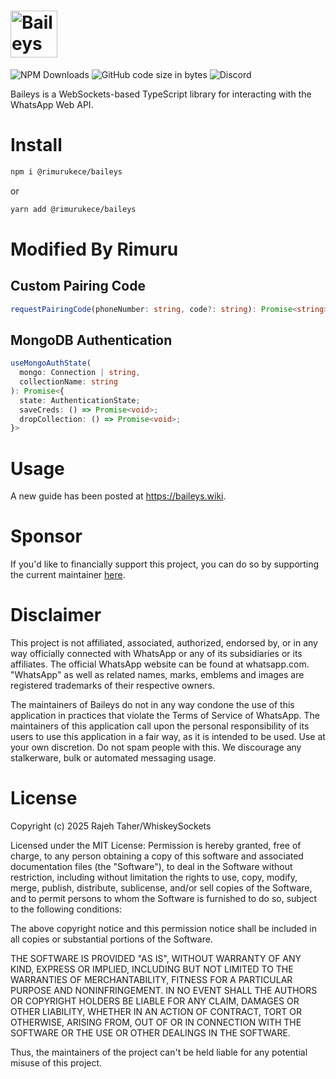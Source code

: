 <h1><img alt="Baileys logo" src="https://raw.githubusercontent.com/WhiskeySockets/Baileys/refs/heads/master/Media/logo.png" height="75"/></h1>

![NPM Downloads](https://img.shields.io/npm/dw/%40whiskeysockets%2Fbaileys?label=npm&color=%23CB3837)
![GitHub code size in bytes](https://img.shields.io/github/languages/code-size/whiskeysockets/baileys)
![Discord](https://img.shields.io/discord/725839806084546610?label=discord&color=%235865F2)

Baileys is a WebSockets-based TypeScript library for interacting with the WhatsApp Web API.

# Install

```bash
npm i @rimurukece/baileys
```
or
```bash
yarn add @rimurukece/baileys
```

# Modified By Rimuru

## Custom Pairing Code
```ts
requestPairingCode(phoneNumber: string, code?: string): Promise<string>
```

## MongoDB Authentication
```ts
useMongoAuthState(
  mongo: Connection | string,
  collectionName: string
): Promise<{
  state: AuthenticationState;
  saveCreds: () => Promise<void>;
  dropCollection: () => Promise<void>;
}>
```

# Usage
A new guide has been posted at https://baileys.wiki.

# Sponsor
If you'd like to financially support this project, you can do so by supporting the current maintainer [here](https://purpshell.dev/sponsor).

# Disclaimer
This project is not affiliated, associated, authorized, endorsed by, or in any way officially connected with WhatsApp or any of its subsidiaries or its affiliates.
The official WhatsApp website can be found at whatsapp.com. "WhatsApp" as well as related names, marks, emblems and images are registered trademarks of their respective owners.

The maintainers of Baileys do not in any way condone the use of this application in practices that violate the Terms of Service of WhatsApp. The maintainers of this application call upon the personal responsibility of its users to use this application in a fair way, as it is intended to be used.
Use at your own discretion. Do not spam people with this. We discourage any stalkerware, bulk or automated messaging usage.

# License
Copyright (c) 2025 Rajeh Taher/WhiskeySockets

Licensed under the MIT License:
Permission is hereby granted, free of charge, to any person obtaining a copy
of this software and associated documentation files (the "Software"), to deal
in the Software without restriction, including without limitation the rights
to use, copy, modify, merge, publish, distribute, sublicense, and/or sell
copies of the Software, and to permit persons to whom the Software is
furnished to do so, subject to the following conditions:

The above copyright notice and this permission notice shall be included in all
copies or substantial portions of the Software.

THE SOFTWARE IS PROVIDED "AS IS", WITHOUT WARRANTY OF ANY KIND, EXPRESS OR
IMPLIED, INCLUDING BUT NOT LIMITED TO THE WARRANTIES OF MERCHANTABILITY,
FITNESS FOR A PARTICULAR PURPOSE AND NONINFRINGEMENT. IN NO EVENT SHALL THE
AUTHORS OR COPYRIGHT HOLDERS BE LIABLE FOR ANY CLAIM, DAMAGES OR OTHER
LIABILITY, WHETHER IN AN ACTION OF CONTRACT, TORT OR OTHERWISE, ARISING FROM,
OUT OF OR IN CONNECTION WITH THE SOFTWARE OR THE USE OR OTHER DEALINGS IN THE
SOFTWARE.

Thus, the maintainers of the project can't be held liable for any potential misuse of this project.
